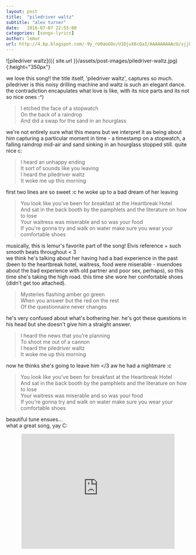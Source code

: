 ```yaml
---
layout: post
title:  "piledriver waltz"
subtitle: "alex turner"
date:   2016-07-07 22:55:00
categories: [songs-lyrics]
author: lemur
url: http://4.bp.blogspot.com/-9y_rU0aoGOo/U1DjuX6cQaI/AAAAAAAAAcU/sjjUADaZgK4/s1600/brent-heighton-april-in-paris.jpg
---
```


![piledriver waltz]({{ site.url }}/assets/post-images/piledriver-waltz.jpg){:height="350px"}

we love this song!! the title itself, 'piledriver waltz', captures so much. piledriver is this noisy drilling machine and waltz is such an elegant dance. the contradiction encapulates what love is like, with its nice parts and its not so nice ones :^)

> I etched the face of a stopwatch  
On the back of a raindrop  
And did a swap for the sand in an hourglass  

we're not entirely sure what this means but we interpret it as being about him capturing a particular moment in time - a timestamp on a stopwatch, a falling raindrop mid-air and sand sinking in an hourglass stopped still. quite nice c:

> I heard an unhappy ending  
It sort of sounds like you leaving  
I heard the piledriver waltz  
It woke me up this morning

first two lines are so sweet :c he woke up to a bad dream of her leaving

> You look like you've been for breakfast at the Heartbreak Hotel  
And sat in the back booth by the pamphlets and the literature on how to lose  
Your waitress was miserable and so was your food  
If you're gonna try and walk on water make sure you wear your comfortable shoes  

musically, this is lemur's favorite part of the song! Elvis reference + such smooth beats throughout < 3  
we think he's talking about her having had a bad experience in the past (been to the heartbreak hotel, waitress, food were miserable - inuendoes about the bad experience with old partner and poor sex, perhaps), so this time she's taking the high road. this time she wore her comfortable shoes (didn't get too attached).

> Mysteries flashing amber go green  
When you answer but the red on the rest  
Of the questionnaire never changes  

he's very confused about what's bothering her. he's got these questions in his head but she doesn't give him a straight answer.

> I heard the news that you're planning  
To shoot me out of a cannon  
I heard the piledriver waltz  
It woke me up this morning  

now he thinks she's going to leave him </3 aw he had a nightmare :c

> You look like you've been for breakfast at the Heartbreak Hotel  
And sat in the back booth by the pamphlets and the literature on how to lose  
Your waitress was miserable and so was your food  
If you're gonna try and walk on water make sure you wear your comfortable shoes  

beautiful tune ensues...  
what a great song, yay C:  

<center><iframe width="420" height="315" src="https://www.youtube.com/embed/OrUqC6zZk94" frameborder="0" allowfullscreen></iframe></center>
